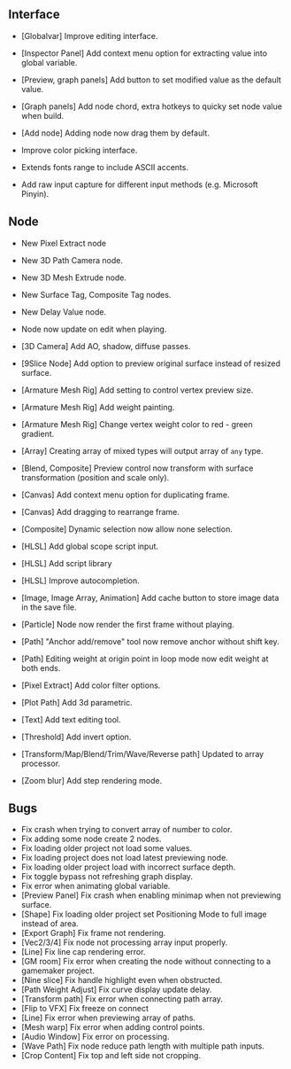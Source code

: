 ## Interface
- [Globalvar] Improve editing interface.

- [Inspector Panel] Add context menu option for extracting value into global variable.

- [Preview, graph panels] Add button to set modified value as the default value.

- [Graph panels]  Add node chord, extra hotkeys to quicky set node value when build.

- [Add node] Adding node now drag them by default.

- Improve color picking interface.

- Extends fonts range to include ASCII accents.

- Add raw input capture for different input methods (e.g. Microsoft Pinyin).

  

## Node

- New Pixel Extract node
- New 3D Path Camera node.
- New 3D Mesh Extrude node.
- New Surface Tag, Composite Tag nodes.
- New Delay Value node.
- Node now update on edit when playing.



- [3D Camera] Add AO, shadow, diffuse passes.
- [9Slice Node] Add option to preview original surface instead of resized surface.
- [Armature Mesh Rig] Add setting to control vertex preview size.
- [Armature Mesh Rig] Add weight painting.
- [Armature Mesh Rig] Change vertex weight color to red - green gradient.
- [Array] Creating array of mixed types will output array of `any` type.
- [Blend, Composite] Preview control now transform with surface transformation (position and scale only).
- [Canvas] Add context menu option for duplicating frame.
- [Canvas] Add dragging to rearrange frame.
- [Composite] Dynamic selection now allow none selection.
- [HLSL] Add global scope script input.
- [HLSL] Add script library
- [HLSL] Improve autocompletion.
- [Image, Image Array, Animation] Add cache button to store image data in the save file.
- [Particle] Node now render the first frame without playing.
- [Path] "Anchor add/remove" tool now remove anchor without shift key.
- [Path] Editing weight at origin point in loop mode now edit weight at both ends.
- [Pixel Extract] Add color filter options.
- [Plot Path] Add 3d parametric.
- [Text] Add text editing tool.
- [Threshold] Add invert option.
- [Transform/Map/Blend/Trim/Wave/Reverse path] Updated to array processor.
- [Zoom blur] Add step rendering mode.

## Bugs
- Fix crash when trying to convert array of number to color.
- Fix adding some node create 2 nodes.
- Fix loading older project not load some values.
- Fix loading project does not load latest previewing node.
- Fix loading older project load with incorrect surface depth.
- Fix toggle bypass not refreshing graph display.
- Fix error when animating global variable.
- [Preview Panel] Fix crash when enabling minimap when not previewing surface.
- [Shape] Fix loading older project set Positioning Mode to full image instead of area.
- [Export Graph] Fix frame not rendering.
- [Vec2/3/4] Fix node not processing array input properly.
- [Line] Fix line cap rendering error.
- [GM room] Fix error when creating the node without connecting to a gamemaker project.
- [Nine slice] Fix handle highlight even when obstructed.
- [Path Weight Adjust] Fix curve display update delay.
- [Transform path] Fix error when connecting path array.
- [Flip to VFX] Fix freeze on connect
- [Line] Fix error when previewing array of paths.
- [Mesh warp] Fix error when adding control points.
- [Audio Window] Fix error on processing.
- [Wave Path] Fix node reduce path length with multiple path inputs.
- [Crop Content] Fix top and left side not cropping.
